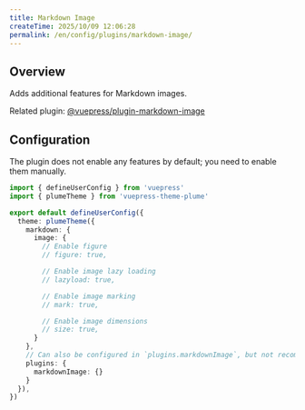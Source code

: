 ```yaml
---
title: Markdown Image
createTime: 2025/10/09 12:06:28
permalink: /en/config/plugins/markdown-image/
---
```


## Overview

Adds additional features for Markdown images.

Related plugin: [@vuepress/plugin-markdown-image](https://ecosystem.vuejs.press/plugins/markdown/markdown-image.html)

## Configuration

The plugin does not enable any features by default; you need to enable them manually.

```ts title=".vuepress/config.ts"
import { defineUserConfig } from 'vuepress'
import { plumeTheme } from 'vuepress-theme-plume'

export default defineUserConfig({
  theme: plumeTheme({
    markdown: {
      image: {
        // Enable figure
        // figure: true,

        // Enable image lazy loading
        // lazyload: true,

        // Enable image marking
        // mark: true,

        // Enable image dimensions
        // size: true,
      }
    },
    // Can also be configured in `plugins.markdownImage`, but not recommended
    plugins: {
      markdownImage: {}
    }
  }),
})
```
